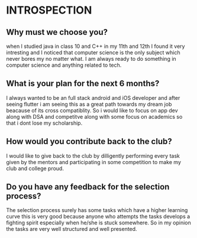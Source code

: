 # INTROSPECTION
## Why must we choose you?
when I studied java in class 10 and C++ in my 11th and 12th I found it very 
intresting and I noticed that computer science is the only subject which never 
bores my no matter what. I am always ready to do something in computer science and 
anything related to tech.

## What is your plan for the next 6 months?
I always wanted to be an full stack android and iOS developer and after seeing 
flutter i am seeing this as a great path towards my dream job beacause of its cross 
compatiblity. So i would like to focus on app dev along with DSA and competitve 
along with some focus on academics so that i dont lose my scholarship.

## How would you contribute back to the club?
I would like to give back to the club by dilligently performing every task given by 
the mentors and participating in some competition to make my club and college proud.

## Do you have any feedback for the selection process?
 The selection process surely has some tasks which have a higher learning curve 
 this is very good because anyone who attempts the tasks develops a fighting spirit 
 especially when  he/she is stuck somewhere. So in my opinion the tasks are very 
 well structured and well presented.


